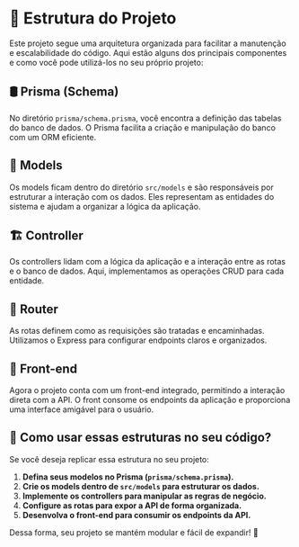 # 📌 Estrutura do Projeto  

Este projeto segue uma arquitetura organizada para facilitar a manutenção e escalabilidade do código. Aqui estão alguns dos principais componentes e como você pode utilizá-los no seu próprio projeto:  

## 🛢️ Prisma (Schema)  
No diretório `prisma/schema.prisma`, você encontra a definição das tabelas do banco de dados. O Prisma facilita a criação e manipulação do banco com um ORM eficiente.  

## 📁 Models  
Os models ficam dentro do diretório `src/models` e são responsáveis por estruturar a interação com os dados. Eles representam as entidades do sistema e ajudam a organizar a lógica da aplicação.  

## 🏗 Controller  
Os controllers lidam com a lógica da aplicação e a interação entre as rotas e o banco de dados. Aqui, implementamos as operações CRUD para cada entidade.  

## 🚏 Router  
As rotas definem como as requisições são tratadas e encaminhadas. Utilizamos o Express para configurar endpoints claros e organizados.  

## 🎨 Front-end  
Agora o projeto conta com um front-end integrado, permitindo a interação direta com a API. O front consome os endpoints da aplicação e proporciona uma interface amigável para o usuário.  

## 🔗 Como usar essas estruturas no seu código?  
Se você deseja replicar essa estrutura no seu projeto:  
1. **Defina seus modelos no Prisma (`prisma/schema.prisma`).**  
2. **Crie os models dentro de `src/models` para estruturar os dados.**  
3. **Implemente os controllers para manipular as regras de negócio.**  
4. **Configure as rotas para expor a API de forma organizada.**  
5. **Desenvolva o front-end para consumir os endpoints da API.**  

Dessa forma, seu projeto se mantém modular e fácil de expandir! 🚀  
